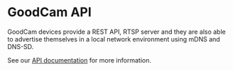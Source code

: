 # GoodCam API

GoodCam devices provide a REST API, RTSP server and they are also able to
advertise themselves in a local network environment using mDNS and DNS-SD.

See our [API documentation](https://goodcam.github.io/goodcam-api/) for more
information.
